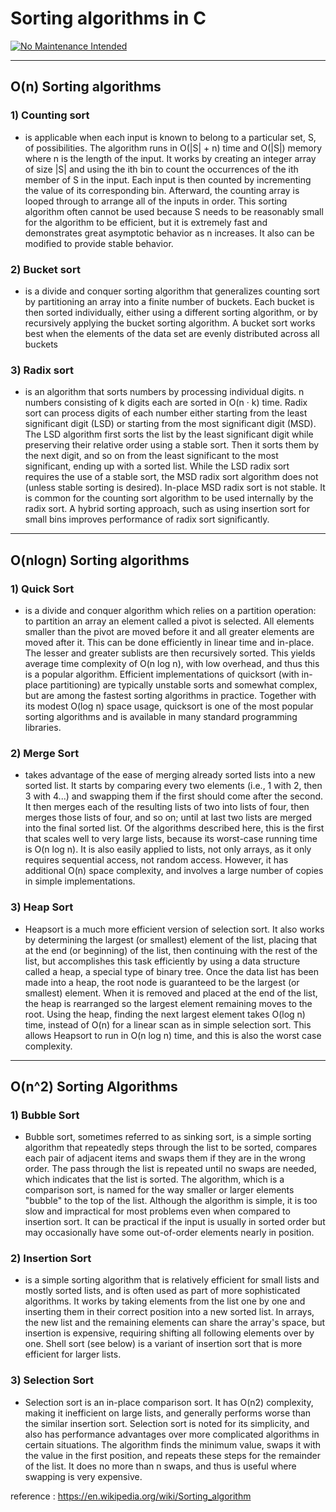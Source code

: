 # Sorting algorithms in C

[![No Maintenance Intended](http://unmaintained.tech/badge.svg)](http://unmaintained.tech/)

---

## O(n) Sorting algorithms

### 1) Counting sort 
  - is applicable when each input is known to belong to a particular set, S, of possibilities.
  The algorithm runs in O(|S| + n) time and O(|S|) memory where n is the length of the input. 
  It works by creating an integer array of size |S| and using the ith bin to count the occurrences of the ith member of S in the input. 
  Each input is then counted by incrementing the value of its corresponding bin. 
  Afterward, the counting array is looped through to arrange all of the inputs in order. 
  This sorting algorithm often cannot be used because S needs to be reasonably small for the algorithm to be efficient, 
  but it is extremely fast and demonstrates great asymptotic behavior as n increases. 
  It also can be modified to provide stable behavior.
  
### 2) Bucket sort
  - is a divide and conquer sorting algorithm that generalizes counting sort by partitioning an array into a 
  finite number of buckets. Each bucket is then sorted individually, either using a different sorting algorithm, 
  or by recursively applying the bucket sorting algorithm.
  A bucket sort works best when the elements of the data set are evenly distributed across all buckets
 
### 3) Radix sort 
  - is an algorithm that sorts numbers by processing individual digits. n numbers consisting of k digits each are sorted in O(n · k) time. 
  Radix sort can process digits of each number either starting from the least significant digit (LSD) or starting from the most 
  significant digit (MSD). The LSD algorithm first sorts the list by the least significant digit while preserving their relative order 
  using a stable sort. Then it sorts them by the next digit, and so on from the least significant to the most significant, 
  ending up with a sorted list. While the LSD radix sort requires the use of a stable sort, the MSD radix sort algorithm does not 
  (unless stable sorting is desired). In-place MSD radix sort is not stable. It is common for the counting sort algorithm to be used 
  internally by the radix sort. 
  A hybrid sorting approach, such as using insertion sort for small bins improves performance of radix sort significantly.
 
---

## O(nlogn) Sorting algorithms

### 1) Quick Sort 
  - is a divide and conquer algorithm which relies on a partition operation: to partition an array an element called a
  pivot is selected. All elements smaller than the pivot are moved before it and all greater elements are moved after it.
  This can be done efficiently in linear time and in-place. The lesser and greater sublists are then recursively sorted. 
  This yields average time complexity of O(n log n), with low overhead, and thus this is a popular algorithm. 
  Efficient implementations of quicksort (with in-place partitioning) are typically unstable sorts and somewhat complex, 
  but are among the fastest sorting algorithms in practice. Together with its modest O(log n) space usage, 
  quicksort is one of the most popular sorting algorithms and is available in many standard programming libraries.
  
### 2) Merge Sort
  - takes advantage of the ease of merging already sorted lists into a new sorted list. 
  It starts by comparing every two elements (i.e., 1 with 2, then 3 with 4...) and swapping them if the first 
  should come after the second. It then merges each of the resulting lists of two into lists of four, 
  then merges those lists of four, and so on; until at last two lists are merged into the final sorted list.
  Of the algorithms described here, this is the first that scales well to very large lists, 
  because its worst-case running time is O(n log n). It is also easily applied to lists, not only arrays, 
  as it only requires sequential access, not random access. 
  However, it has additional O(n) space complexity, and involves a large number of copies in simple implementations.
  
### 3) Heap Sort 
  - Heapsort is a much more efficient version of selection sort. It also works by determining the largest (or smallest) 
  element of the list, placing that at the end (or beginning) of the list, then continuing with the rest of the list, 
  but accomplishes this task efficiently by using a data structure called a heap, a special type of binary tree.
  Once the data list has been made into a heap, the root node is guaranteed to be the largest (or smallest) element. 
  When it is removed and placed at the end of the list, the heap is rearranged so the largest element remaining moves to the root. 
  Using the heap, finding the next largest element takes O(log n) time, instead of O(n) for a linear scan as in simple selection sort. 
  This allows Heapsort to run in O(n log n) time, and this is also the worst case complexity.
  
---  
  
## O(n^2) Sorting Algorithms

### 1) Bubble Sort
  - Bubble sort, sometimes referred to as sinking sort, is a simple sorting algorithm that repeatedly steps through the list 
  to be sorted, compares each pair of adjacent items and swaps them if they are in the wrong order. 
  The pass through the list is repeated until no swaps are needed, which indicates that the list is sorted.
  The algorithm, which is a comparison sort, is named for the way smaller or larger elements "bubble" to the top of the list. 
  Although the algorithm is simple, it is too slow and impractical for most problems even when compared to insertion sort. 
  It can be practical if the input is usually in sorted order but may occasionally have some out-of-order elements nearly in position.

### 2) Insertion Sort
  - is a simple sorting algorithm that is relatively efficient for small lists and mostly sorted lists, 
  and is often used as part of more sophisticated algorithms. It works by taking elements from the list one by one and 
  inserting them in their correct position into a new sorted list. In arrays, the new list and the remaining elements can share 
  the array's space, but insertion is expensive, requiring shifting all following elements over by one.
  Shell sort (see below) is a variant of insertion sort that is more efficient for larger lists.
  
### 3) Selection Sort 
  - Selection sort is an in-place comparison sort. It has O(n2) complexity, making it inefficient on large lists, and generally performs 
  worse than the similar insertion sort. Selection sort is noted for its simplicity, and also has performance advantages 
  over more complicated algorithms in certain situations.
  The algorithm finds the minimum value, swaps it with the value in the first position, and repeats these steps for the
  remainder of the list. It does no more than n swaps, and thus is useful where swapping is very expensive.
  
  
  reference : https://en.wikipedia.org/wiki/Sorting_algorithm
